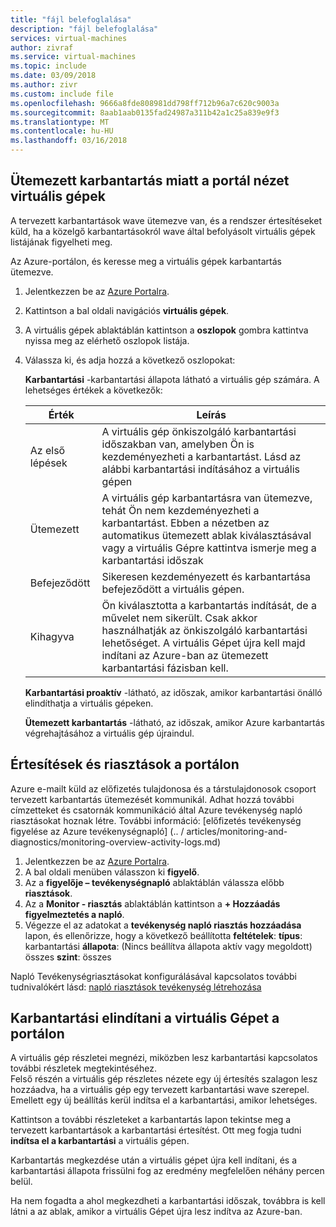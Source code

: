 ```yaml
---
title: "fájl belefoglalása"
description: "fájl belefoglalása"
services: virtual-machines
author: zivraf
ms.service: virtual-machines
ms.topic: include
ms.date: 03/09/2018
ms.author: zivr
ms.custom: include file
ms.openlocfilehash: 9666a8fde808981dd798ff712b96a7c620c9003a
ms.sourcegitcommit: 8aab1aab0135fad24987a311b42a1c25a839e9f3
ms.translationtype: MT
ms.contentlocale: hu-HU
ms.lasthandoff: 03/16/2018
---
```

## <a name="view-vms-scheduled-for-maintenance-in-the-portal"></a>Ütemezett karbantartás miatt a portál nézet virtuális gépek

A tervezett karbantartások wave ütemezve van, és a rendszer értesítéseket küld, ha a közelgő karbantartásokról wave által befolyásolt virtuális gépek listájának figyelheti meg. 

Az Azure-portálon, és keresse meg a virtuális gépek karbantartás ütemezve.

1. Jelentkezzen be az [Azure Portalra](https://portal.azure.com).

2. Kattintson a bal oldali navigációs **virtuális gépek**.

3. A virtuális gépek ablaktáblán kattintson a **oszlopok** gombra kattintva nyissa meg az elérhető oszlopok listája.

4. Válassza ki, és adja hozzá a következő oszlopokat:

   **Karbantartási** -karbantartási állapota látható a virtuális gép számára. A lehetséges értékek a következők:
      
      | Érték | Leírás |
      |-------|-------------|
      | Az első lépések | A virtuális gép önkiszolgáló karbantartási időszakban van, amelyben Ön is kezdeményezheti a karbantartást. Lásd az alábbi karbantartási indításához a virtuális gépen | 
      | Ütemezett | A virtuális gép karbantartásra van ütemezve, tehát Ön nem kezdeményezheti a karbantartást. Ebben a nézetben az automatikus ütemezett ablak kiválasztásával vagy a virtuális Gépre kattintva ismerje meg a karbantartási időszak | 
      | Befejeződött | Sikeresen kezdeményezett és karbantartása befejeződött a virtuális gépen. | 
      | Kihagyva| Ön kiválasztotta a karbantartás indítását, de a művelet nem sikerült. Csak akkor használhatják az önkiszolgáló karbantartási lehetőséget. A virtuális Gépet újra kell majd indítani az Azure-ban az ütemezett karbantartási fázisban kell. | 

   **Karbantartási proaktív** -látható, az időszak, amikor karbantartási önálló elindíthatja a virtuális gépeken.
   
   **Ütemezett karbantartás** -látható, az időszak, amikor Azure karbantartás végrehajtásához a virtuális gép újraindul. 




## <a name="notification-and-alerts-in-the-portal"></a>Értesítések és riasztások a portálon

Azure e-mailt küld az előfizetés tulajdonosa és a társtulajdonosok csoport tervezett karbantartás ütemezését kommunikál. Adhat hozzá további címzetteket és csatornák kommunikáció által Azure tevékenység napló riasztásokat hoznak létre. További információ: [előfizetés tevékenység figyelése az Azure tevékenységnapló] (.. / articles/monitoring-and-diagnostics/monitoring-overview-activity-logs.md)

1. Jelentkezzen be az [Azure Portalra](https://portal.azure.com).
2. A bal oldali menüben válasszon ki **figyelő**. 
3. Az a **figyelője – tevékenységnapló** ablaktáblán válassza előbb **riasztások**.
4. Az a **Monitor - riasztás** ablaktáblán kattintson a **+ Hozzáadás figyelmeztetés a napló**.
5. Végezze el az adatokat a **tevékenység napló riasztás hozzáadása** lapon, és ellenőrizze, hogy a következő beállította **feltételek**: **típus**: karbantartási **állapota**: (Nincs beállítva állapota aktív vagy megoldott) összes **szint**: összes
    
Napló Tevékenységriasztásokat konfigurálásával kapcsolatos további tudnivalókért lásd: [napló riasztások tevékenység létrehozása](../articles/monitoring-and-diagnostics/monitoring-activity-log-alerts.md)
    
    
## <a name="start-maintenance-on-your-vm-from-the-portal"></a>Karbantartási elindítani a virtuális Gépet a portálon

A virtuális gép részletei megnézi, miközben lesz karbantartási kapcsolatos további részletek megtekintéséhez.  
Felső részén a virtuális gép részletes nézete egy új értesítés szalagon lesz hozzáadva, ha a virtuális gép egy tervezett karbantartási wave szerepel. Emellett egy új beállítás kerül indítsa el a karbantartási, amikor lehetséges. 


Kattintson a további részleteket a karbantartás lapon tekintse meg a tervezett karbantartások a karbantartási értesítést. Ott meg fogja tudni **indítsa el a karbantartási** a virtuális gépen.

Karbantartás megkezdése után a virtuális gépet újra kell indítani, és a karbantartási állapota frissülni fog az eredmény megfelelően néhány percen belül.

Ha nem fogadta a ahol megkezdheti a karbantartási időszak, továbbra is kell látni a az ablak, amikor a virtuális Gépet újra lesz indítva az Azure-ban. 
